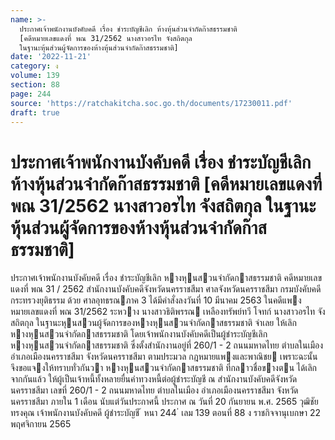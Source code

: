```yaml
---
name: >-
  ประกาศเจ้าพนักงานบังคับคดี เรื่อง ชำระบัญชีเลิก ห้างหุ้นส่วนจำกัดก๊าสธรรมชาติ
  [คดีหมายเลขแดงที่ พณ 31/2562 นางสาวอรไท จังสถิตกุล
  ในฐานะหุ้นส่วนผู้จัดการของห้างหุ้นส่วนจำกัดก๊าสธรรมชาติ]
date: '2022-11-21'
category: ง
volume: 139
section: 88
page: 244
source: 'https://ratchakitcha.soc.go.th/documents/17230011.pdf'
draft: true
---
```


# ประกาศเจ้าพนักงานบังคับคดี เรื่อง ชำระบัญชีเลิก ห้างหุ้นส่วนจำกัดก๊าสธรรมชาติ [คดีหมายเลขแดงที่ พณ 31/2562 นางสาวอรไท จังสถิตกุล ในฐานะหุ้นส่วนผู้จัดการของห้างหุ้นส่วนจำกัดก๊าสธรรมชาติ]

ประกาศเจ้าพนักงานบังคับคดี เรื่อง ชําระบัญชีเลิก หางหุนสวนจํากัดกาสธรรมชาติ คดีหมายเลขแดงที่ พณ 31 / 2562 สํานักงานบังคับคดีจังหวัดนครราชสีมา ศาลจังหวัดนครราชสีมา กรมบังคับคดี กระทรวงยุติธรรม ด้วย ศาลอุทธรณภาค 3 ได้มีคําสั่งลงวันที่ 10 มีนาคม 2563 ในคดีแพงหมายเลขแดงที่ พณ 31/2562 ระหวาง นางสาวธิติพรรณ เหลืองทรัพย์ทวี โจทก์ นางสาวอรไท จังสถิตกุล ในฐานะหุนสวนผู้จัดการของหางหุนสวนจํากัดกาสธรรมชาติ จําเลย ให้เลิกหางหุนสวนจํากัดกาสธรรมชาติ โดยเจ้าพนักงานบังคับคดีเป็นผู้ชําระบัญชีเลิก หางหุนสวนจํากัดกาสธรรมชาติ ซึ่งตั้งสํานักงานอยู่ที่ 260/1 - 2 ถนนมหาดไทย ตําบลในเมือง อําเภอเมืองนครราชสีมา จังหวัดนครราชสีมา ตามประมวล กฎหมายแพงและพาณิชย เพราะฉะนั้น จึงขอแจงให้ทราบทั่วกันวา หางหุนสวนจํากัดกาสธรรมชาติ ที่กลาวชื่อขางตน ได้เลิกจากกันแล้ว ให้ผู้เป็นเจ้าหนี้ทั้งหลายยื่นคําทวงหนี้ต่อผู้ชําระบัญชี ณ สํานักงานบังคับคดีจังหวัดนครราชสีมา เลขที่ 260/1 - 2 ถนนมหาดไทย ตําบลในเมือง อําเภอเมืองนครราชสีมา จังหวัดนครราชสีมา ภายใน 1 เดือน นับแต่วันประกาศนี้ ประกาศ ณ วันที่ 20 กันยายน พ.ศ. 2565 วุฒิชัย ทรงคุณ เจ้าพนักงานบังคับคดี ผู้ชําระบัญชี ้ หนา 244 ่ เลม 139 ตอนที่ 88 ง ราชกิจจานุเบกษา 22 พฤศจิกายน 2565
